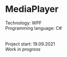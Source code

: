 # MediaPlayer
Technology: WPF<br>
Programming language: C#<br>
<br>
<br>
Project start: 19.09.2021
<br>
<i>Work in progress</i>
